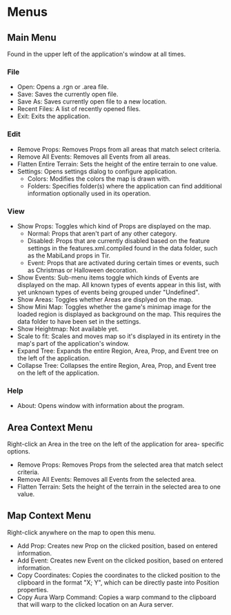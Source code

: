 Menus
=============================================================================

Main Menu
-----------------------------------------------------------------------------

Found in the upper left of the application's window at all times.

### File

- Open: Opens a .rgn or .area file.
- Save: Saves the currently open file.
- Save As: Saves currently open file to a new location.
- Recent Files: A list of recently opened files.
- Exit: Exits the application.

### Edit

- Remove Props: Removes Props from all areas that match select criteria.
- Remove All Events: Removes all Events from all areas.
- Flatten Entire Terrain: Sets the height of the entire terrain to one value.
- Settings: Opens settings dialog to configure application.
  - Colors: Modifies the colors the map is drawn with.
  - Folders: Specifies folder(s) where the application can find additional
    information optionally used in its operation.

### View

- Show Props: Toggles which kind of Props are displayed on the map.
  - Normal: Props that aren't part of any other category.
  - Disabled: Props that are currently disabled based on the feature settings
    in the features.xml.compiled found in the data folder, such as the
    MabiLand props in Tir.
  - Event: Props that are activated during certain times or events,
    such as Christmas or Halloween decoration.
- Show Events: Sub-menu items toggle which kinds of Events are displayed
  on the map. All known types of events appear in this list,
  with yet unknown types of events being grouped under "Undefined".
- Show Areas: Toggles whether Areas are displyed on the map.
- Show Mini Map: Toggles whether the game's minimap image for the loaded
  region is displayed as background on the map. This requires the data
  folder to have been set in the settings.
- Show Heightmap: Not available yet.
- Scale to fit: Scales and moves map so it's displayed in its entirety
  in the map's part of the application's window.
- Expand Tree: Expands the entire Region, Area, Prop, and Event tree on
  the left of the application.
- Collapse Tree: Collapses the entire Region, Area, Prop, and Event tree on
  the left of the application.

### Help

- About: Opens window with information about the program.

Area Context Menu
-----------------------------------------------------------------------------

Right-click an Area in the tree on the left of the application for area-
specific options.

- Remove Props: Removes Props from the selected area that match
  select criteria.
- Remove All Events: Removes all Events from the selected area.
- Flatten Terrain: Sets the height of the terrain in the selected area
  to one value.

Map Context Menu
-----------------------------------------------------------------------------

Right-click anywhere on the map to open this menu.

- Add Prop: Creates new Prop on the clicked position, based on entered
  information.
- Add Event: Creates new Event on the clicked position, based on entered
  information.
- Copy Coordinates: Copies the coordinates to the clicked position to the
  clipboard in the format "X; Y", which can be directly paste into
  Position properties.
- Copy Aura Warp Command: Copies a warp command to the clipboard that
  will warp to the clicked location on an Aura server.
